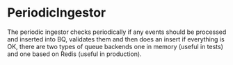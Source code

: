 # PeriodicIngestor

The periodic ingestor checks periodically if any events should be processed and inserted into BQ, validates them and then does an insert if everything is OK, there are two types of queue backends one in memory (useful in tests) and one based on Redis (useful in production).
